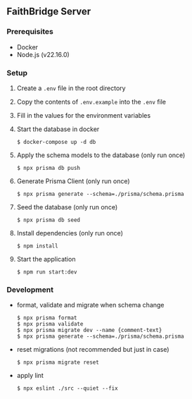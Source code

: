 ## FaithBridge Server

### Prerequisites
- Docker
- Node.js (v22.16.0)

### Setup
1. Create a `.env` file in the root directory
2. Copy the contents of `.env.example` into the `.env` file
3. Fill in the values for the environment variables
4. Start the database in docker
    ```
    $ docker-compose up -d db
    ```

5. Apply the schema models to the database (only run once)
    ```
    $ npx prisma db push
    ```

6. Generate Prisma Client (only run once)
    ```
    $ npx prisma generate --schema=./prisma/schema.prisma
    ```

7. Seed the database (only run once)
    ```
    $ npx prisma db seed
    ```

8. Install dependencies (only run once)
    ```
    $ npm install
    ```

9. Start the application
    ```
    $ npm run start:dev
    ```

### Development
- format, validate and migrate when schema change
    ```
    $ npx prisma format
    $ npx prisma validate
    $ npx prisma migrate dev --name {comment-text}
    $ npx prisma generate --schema=./prisma/schema.prisma
    ```

- reset migrations (not recommended but just in case)
    ```
    $ npx prisma migrate reset
    ```

- apply lint
    ```
    $ npx eslint ./src --quiet --fix
    ```